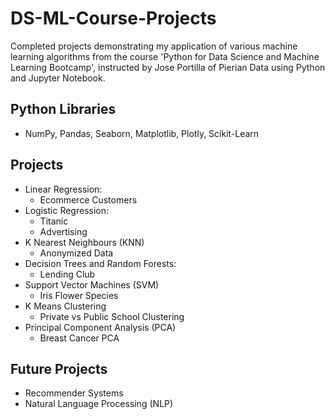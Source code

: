 # DS-ML-Course-Projects

Completed projects demonstrating my application of various machine learning algorithms from the course 'Python for Data Science and Machine Learning Bootcamp', instructed by Jose Portilla of Pierian Data using Python and Jupyter Notebook.

## Python Libraries
- NumPy, Pandas, Seaborn, Matplotlib, Plotly, Scikit-Learn

## Projects
- Linear Regression: 
  - Ecommerce Customers
- Logistic Regression: 
  - Titanic
  - Advertising
- K Nearest Neighbours (KNN)
  - Anonymized Data
- Decision Trees and Random Forests: 
  - Lending Club
- Support Vector Machines (SVM)
  - Iris Flower Species
- K Means Clustering
  - Private vs Public School Clustering
- Principal Component Analysis (PCA)
  - Breast Cancer PCA

## Future Projects
- Recommender Systems
- Natural Language Processing (NLP)
